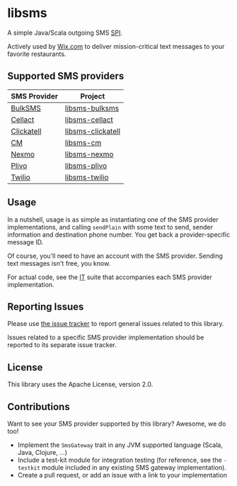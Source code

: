 # libsms
A simple Java/Scala outgoing SMS [SPI](https://en.wikipedia.org/wiki/Service_provider_interface).

Actively used by [Wix.com](http://www.wix.com/) to deliver mission-critical text messages to your favorite restaurants.

## Supported SMS providers
| SMS Provider                              | Project                                                       |
| ----------------------------------------- | ------------------------------------------------------------- |
| [BulkSMS](http://www.bulksms.com/)        | [libsms-bulksms](https://github.com/wix/libsms-bulksms)       |
| [Cellact](http://www.cellact.co.il/)      | [libsms-cellact](https://github.com/wix/libsms-cellact)       |
| [Clickatell](https://www.clickatell.com/) | [libsms-clickatell](https://github.com/wix/libsms-clickatell) |
| [CM](https://www.cmtelecom.com/)          | [libsms-cm](https://github.com/wix/libsms-cm)                 |
| [Nexmo](https://www.nexmo.com/)           | [libsms-nexmo](https://github.com/wix/libsms-nexmo)           |
| [Plivo](https://www.plivo.com/)           | [libsms-plivo](https://github.com/wix/libsms-plivo)           |
| [Twilio](https://www.twilio.com/)         | [libsms-twilio](https://github.com/wix/libsms-twilio)         |


## Usage
In a nutshell, usage is as simple as instantiating one of the SMS provider implementations, and calling `sendPlain` with some text to send, sender information and destination phone number. You get back a provider-specific message ID.

Of course, you'll need to have an account with the SMS provider. Sending text messages isn't free, you know.

For actual code, see the [IT](https://en.wikipedia.org/wiki/Integration_testing) suite that accompanies each SMS provider implementation.

## Reporting Issues
Please use [the issue tracker](https://github.com/wix/libsms/issues) to report general issues related to this library.

Issues related to a specific SMS provider implementation should be reported to its separate issue tracker.

## License
This library uses the Apache License, version 2.0.

## Contributions
Want to see your SMS provider supported by this library? Awesome, we do too!
* Implement the `SmsGateway` trait in any JVM supported language (Scala, Java, Clojure, ...)
* Include a test-kit module for integration testing (for reference, see the ```-testkit``` module included in any existing SMS gateway implementation).
* Create a pull request, or add an issue with a link to your implementation
